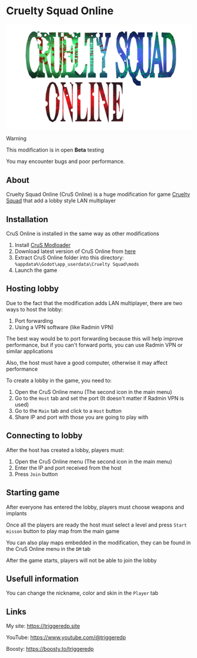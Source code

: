 # Cruelty Squad Online

<img src="crus_online_logo.png" width="600" alt="Cruelty Squad Online logo">

> [!WARNING]
> This modification is in open **Beta** testing
> 
> You may encounter bugs and poor performance.

## About
Cruelty Squad Online (CruS Online) is a huge modification for game [Cruelty Squad](https://store.steampowered.com/app/1388770/Cruelty_Squad/) that add a lobby style LAN multiplayer

## Installation
CruS Online is installed in the same way as other modifications

1. Install [CruS Modloader](https://github.com/CruS-Modding-Infrastructure/crus-modloader)
2. Download latest version of CruS Online from [here](https://github.com/TriggeredP/crus-online/releases)
3. Extract CruS Online folder into this directory: `%appdata%\Godot\app_userdata\Cruelty Squad\mods`
4. Launch the game

## Hosting lobby
Due to the fact that the modification adds LAN multiplayer, there are two ways to host the lobby:

1. Port forwarding
2. Using a VPN software (like Radmin VPN)

The best way would be to port forwarding because this will help improve performance, but if you can't forward ports, you can use Radmin VPN or similar applications

Also, the host must have a good computer, otherwise it may affect performance

To create a lobby in the game, you need to:

1. Open the CruS Online menu (The second icon in the main menu)
2. Go to the `Host` tab and set the port (It doesn't matter if Radmin VPN is used)
3. Go to the `Main` tab and click to a `Host` button
4. Share IP and port with those you are going to play with

## Connecting to lobby
After the host has created a lobby, players must:

1. Open the CruS Online menu (The second icon in the main menu)
2. Enter the IP and port received from the host
3. Press `Join` button

## Starting game
After everyone has entered the lobby, players must choose weapons and implants

Once all the players are ready the host must select a level and press `Start misson` button to play map from the main game

You can also play maps embedded in the modification, they can be found in the CruS Online menu in the `DM` tab

After the game starts, players will not be able to join the lobby

## Usefull information

You can change the nickname, color and skin in the `Player` tab

## Links
My site: https://triggeredp.site

YouTube: https://www.youtube.com/@triggeredp

Boosty: https://boosty.to/triggeredp
